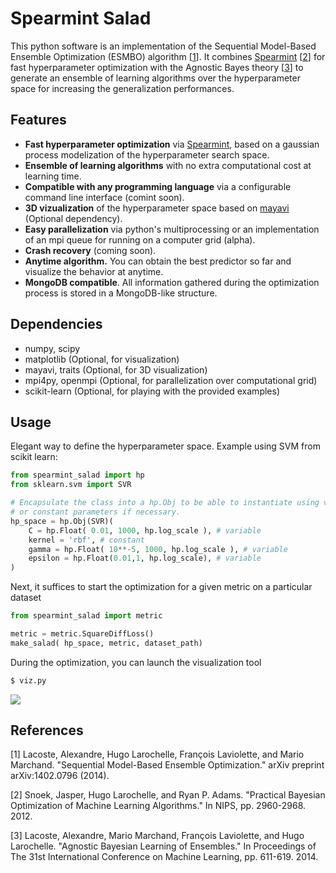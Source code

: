 # Spearmint Salad
This python software is an implementation of the Sequential Model-Based Ensemble Optimization (ESMBO) algorithm [[1](http://arxiv.org/abs/1402.0796)].  It combines [Spearmint](https://github.com/JasperSnoek/spearmint) [[2](https://nips.cc/Conferences/2012/Program/event.php?ID=3571)] for fast hyperparameter optimization with the Agnostic Bayes theory [[3](http://jmlr.org/proceedings/papers/v32/lacoste14.html)] to generate an ensemble of learning algorithms over the hyperparameter space for increasing the generalization performances.

## Features
* **Fast hyperparameter optimization** via [Spearmint](https://github.com/JasperSnoek/spearmint), based on a gaussian process modelization of the hyperparameter search space.
* **Ensemble of learning algorithms** with no extra computational cost at learning time. 
* **Compatible with any programming language** via a configurable command line interface (comint soon).
* **3D vizualization** of the hyperparameter space based on [mayavi](http://code.enthought.com/projects/mayavi/) (Optional dependency).
* **Easy parallelization** via python's multiprocessing or an implementation of an mpi queue for running on a computer grid (alpha).
* **Crash recovery** (coming soon). 
* **Anytime algorithm.** You can obtain the best predictor so far and visualize the behavior at anytime.
* **MongoDB compatible**. All information gathered during the optimization process is stored in a MongoDB-like structure. 

## Dependencies
* numpy, scipy
* matplotlib (Optional, for visualization)
* mayavi, traits (Optional, for 3D visualization)
* mpi4py, openmpi (Optional, for parallelization over computational grid)
* scikit-learn (Optional, for playing with the provided examples)

## Usage

Elegant way to define the hyperparameter space. Example using SVM from scikit learn:
```python
from spearmint_salad import hp
from sklearn.svm import SVR

# Encapsulate the class into a hp.Obj to be able to instantiate using variable parameters 
# or constant parameters if necessary.
hp_space = hp.Obj(SVR)(
    C = hp.Float( 0.01, 1000, hp.log_scale ), # variable
    kernel = 'rbf', # constant
    gamma = hp.Float( 10**-5, 1000, hp.log_scale ), # variable
    epsilon = hp.Float(0.01,1, hp.log_scale), # variable
)
```
Next, it suffices to start the optimization for a given metric on a particular dataset

```python
from spearmint_salad import metric

metric = metric.SquareDiffLoss()
make_salad( hp_space, metric, dataset_path)
```
During the optimization, you can launch the visualization tool
```bash
$ viz.py
```

![](https://raw.github.com/wiki/recursix/spearmint-salad/viz.png)

## References
[1] Lacoste, Alexandre, Hugo Larochelle, François Laviolette, and Mario Marchand. "Sequential Model-Based Ensemble Optimization." arXiv preprint arXiv:1402.0796 (2014).

[2] Snoek, Jasper, Hugo Larochelle, and Ryan P. Adams. "Practical Bayesian Optimization of Machine Learning Algorithms." In NIPS, pp. 2960-2968. 2012.

[3] Lacoste, Alexandre, Mario Marchand, François Laviolette, and Hugo Larochelle. "Agnostic Bayesian Learning of Ensembles." In Proceedings of The 31st International Conference on Machine Learning, pp. 611-619. 2014.

